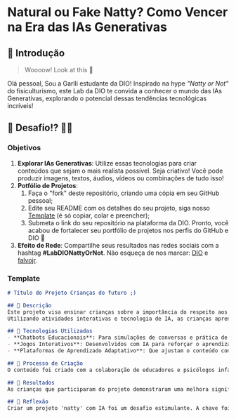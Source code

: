 # Natural ou Fake Natty? Como Vencer na Era das IAs Generativas

## 🚀 Introdução

> Woooow! Look at this 👀

Olá pessoal, Sou a Garlli estudante da DIO! Inspirado na hype _"Natty or Not"_ do fisiculturismo, este Lab da DIO te convida a conhecer o mundo das IAs Generativas, explorando o potencial dessas tendências tecnológicas incríveis!

## 🎯 Desafio!? 💪🤓

### Objetivos

1. **Explorar IAs Generativas**: Utilize essas tecnologias para criar conteúdos que sejam o mais realista possível. Seja criativo! Você pode produzir imagens, textos, áudios, vídeos ou combinações de tudo isso!
1. **Potfólio de Projetos**:
    1. Faça o "fork" deste repositório, criando uma cópia em seu GitHub pessoal;
    2. Edite seu README com os detalhes do seu projeto, siga nosso [Template](#template) (é só copiar, colar e preencher);
    3. Submeta o link do seu repositório na plataforma da DIO. Pronto, você acabou de fortalecer seu portfólio de projetos nos perfis do GitHub e DIO 🚀
1. **Efeito de Rede**: Compartilhe seus resultados nas redes sociais com a hashtag **#LabDIONattyOrNot**. Não esqueça de nos marcar: [DIO](https://www.linkedin.com/school/dio-makethechange) e [falvojr](https://www.linkedin.com/in/falvojr).

### Template

```markdown
# Título do Projeto Crianças do futuro ;)

## 📒 Descrição
Este projeto visa ensinar crianças sobre a importância do respeito aos adultos e a prática de bons costumes, como aguardar a vez de falar por exemplo.
Utilizando atividades interativas e tecnologia de IA, as crianças aprenderão esses valores de maneira divertida e engajante.

## 🤖 Tecnologias Utilizadas
- **Chatbots Educacionais**: Para simulações de conversas e prática de diálogo.
- **Jogos Interativos**: Desenvolvidos com IA para reforçar o aprendizado de maneira lúdica.
- **Plataformas de Aprendizado Adaptativo**: Que ajustam o conteúdo conforme o progresso da criança.

## 🧐 Processo de Criação
O conteúdo foi criado com a colaboração de educadores e psicólogos infantis, garantindo que as atividades sejam adequadas para a faixa etária. A IA foi programada para reforçar mensagens positivas e encorajar a participação ativa das crianças.

## 🚀 Resultados
As crianças que participaram do projeto demonstraram uma melhora significativa no comportamento, mostrando mais respeito pelos adultos e paciência ao aguardar sua vez para falar.

## 💭 Reflexão
Criar um projeto 'natty' com IA foi um desafio estimulante. A chave foi equilibrar a tecnologia com a sensibilidade humana, garantindo que as lições de respeito e cortesia fossem transmitidas de forma calorosa e compreensiva.
```
